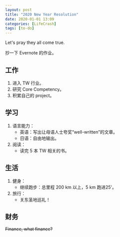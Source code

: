 ```yaml
---
layout: post
title: "2020 New Year Resolution"
date: 2020-01-01 13:09
categories: [LifeCrash]
tags: [to-do]
---
```


Let's pray they all come true.

<!-- more -->

抄一下 Evernote 的作业。

## 工作
1. 进入 TW 行业。
2. 研究 Core Competency。
3. 积累自己的 project。

## 学习
1. 语言能力：
    - 英语：写出让母语人士夸奖“well-written”的文章。
    - 日语：自由地输出。
2. 阅读：
    - 读完 5 本 TW 相关的书。

## 生活

1. 健身：
   - 继续跑步：总里程 200 km 以上，5 km 跑进25'。
2. 旅行：
   - 关东圣地巡礼！

## 财务

<s>Finance, what finance?</s>



